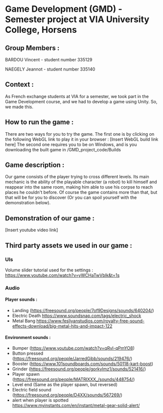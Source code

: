 # Game Development (GMD) - Semester project at VIA University College, Horsens

## Group Members :

BARDOU Vincent - student number 335129

NAEGELY Jeannot - student number 335140


## Context :

As French exchange students at VIA for a semester, we took part in the Game Development course, and we had to develop a game using Unity.
So, we made this.


## How to run the game :

There are two ways for you to try the game.
The first one is by clicking on the following WebGL link to play it in your browser : [Insert WebGL build link here]
The second one requires you to be on Windows, and is you downloading the built game in /GMD_project_code/Builds


## Game description :

Our game consists of the player trying to cross different levels.
Its main mechanic is the ability of the playable character (a robot) to kill himself and reappear into the same room, making him able to use his corpse to reach places he couldn't before.
Of course the game contains more than that, but that will be for you to discover (Or you can spoil yourself with the demonstration below).


## Demonstration of our game :

[Insert youtube video link]


## Third party assets we used in our game :

### UIs
Volume slider tutorial used for the settings :
https://www.youtube.com/watch?v=yWCHaTwVblk&t=1s

### Audio
#### Player sounds :
- Landing (https://freesound.org/people/7of9Designs/sounds/640204/)
- Electric Death https://www.soundsnap.com/tags/electric_shock
- Metal Bang https://www.fesliyanstudios.com/royalty-free-sound-effects-download/big-metal-hits-and-impact-122

#### Environment sounds :
- Bumper (https://www.youtube.com/watch?v=qRvI-qPmYO8)
- Button pressed (https://freesound.org/people/JarredGibb/sounds/219476/)
- Booster (https://www.101soundboards.com/sounds/50118-kart-boost)
- Grinder (https://freesound.org/people/gorkylmz1/sounds/521416/)
- Player spawn (https://freesound.org/people/MATRIXXX_/sounds/448754/)
- Level end (Same as the player spawn, but reversed)
- Electric field sound (https://freesound.org/people/D4XX/sounds/567269/)
- alert when player is spotted https://www.myinstants.com/en/instant/metal-gear-solid-alert/
